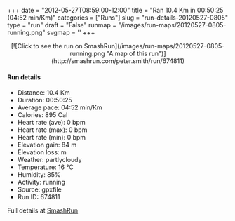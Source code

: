 +++
date = "2012-05-27T08:59:00-12:00"
title = "Ran 10.4 Km in 00:50:25 (04:52 min/Km)"
categories = ["Runs"]
slug = "run-details-20120527-0805"
type = "run"
draft = "False"
runmap = "/images/run-maps/20120527-0805-running.png"
svgmap = '<polyline points="42 58, 53 60, 61 72, 46 92, 47 95, 75 91, 100 78, 96 34, 87 29, 20 5, 19 7, 1 53, 14 60, 43 58, 56 63, 61 73, 58 79, 52 85, 47 89, 47 94, 72 92, 100 79, 96 34, 19 7, 0 52, 19 61, 40 58, 56 62, 61 73, 47 89, 48 95, 71 92, 99 78, 94 32, 22 5, 18 7, 1 55, 12 60, 44 58, 56 63, 61 68, 60 75, 46 93, 72 93, 98 79, 95 32, 21 4, 1 51, 11 60, 31 57">'
+++



<!--more-->

<center>
[![Click to see the run on SmashRun](/images/run-maps/20120527-0805-running.png "A map of this run")](http://smashrun.com/peter.smith/run/674811)
</center>

#### Run details

* Distance: 10.4 Km
* Duration: 00:50:25
* Average pace: 04:52 min/Km
* Calories: 895 Cal
* Heart rate (ave): 0 bpm
* Heart rate (max): 0 bpm
* Heart rate (min): 0 bpm
* Elevation gain: 84 m
* Elevation loss:  m
* Weather: partlycloudy
* Temperature: 16 &deg;C
* Humidity: 85%
* Activity: running
* Source: gpxfile
* Run ID: 674811

Full details at [SmashRun](http://smashrun.com/peter.smith/run/674811)